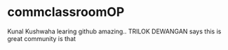 # commclassroomOP

Kunal Kushwaha learing github amazing..
TRILOK DEWANGAN says this is great community is that
